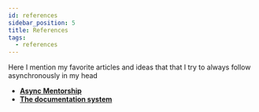 ```yaml
---
id: references
sidebar_position: 5
title: References
tags:
  - references
---
```


Here I mention my favorite articles and ideas that that I try to always follow asynchronously in my head

- [**Async Mentorship**](https://sibelius.github.io/zettelkasten/asynchronous-mentorship)
- [**The documentation system**](https://documentation.divio.com/)
